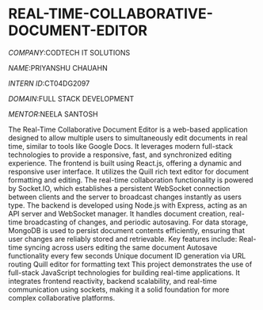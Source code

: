 # REAL-TIME-COLLABORATIVE-DOCUMENT-EDITOR

*COMPANY*:CODTECH IT SOLUTIONS

*NAME*:PRIYANSHU CHAUAHN

*INTERN ID*:CT04DG2097

*DOMAIN*:FULL STACK DEVELOPMENT

*MENTOR*:NEELA SANTOSH

The Real-Time Collaborative Document Editor is a web-based application designed to allow multiple users to simultaneously edit documents in real time, similar to tools like Google Docs. It leverages modern full-stack technologies to provide a responsive, fast, and synchronized editing experience.
The frontend is built using React.js, offering a dynamic and responsive user interface. It utilizes the Quill rich text editor for document formatting and editing. The real-time collaboration functionality is powered by Socket.IO, which establishes a persistent WebSocket connection between clients and the server to broadcast changes instantly as users type.
The backend is developed using Node.js with Express, acting as an API server and WebSocket manager. It handles document creation, real-time broadcasting of changes, and periodic autosaving. For data storage, MongoDB is used to persist document contents efficiently, ensuring that user changes are reliably stored and retrievable.
Key features include:
Real-time syncing across users editing the same document
Autosave functionality every few seconds
Unique document ID generation via URL routing
Quill editor for formatting text
This project demonstrates the use of full-stack JavaScript technologies for building real-time applications. It integrates frontend reactivity, backend scalability, and real-time communication using sockets, making it a solid foundation for more complex collaborative platforms.
